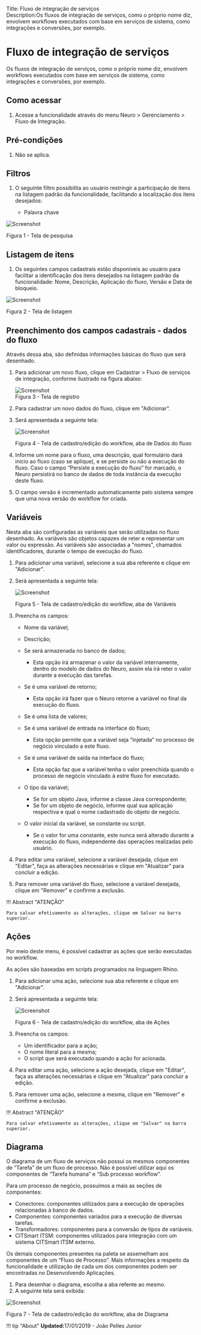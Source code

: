 Title: Fluxo de integração de serviços  
Description:Os fluxos de integração de serviços, como o próprio nome diz, envolvem workflows executados com base em serviços de sistema, como integrações e conversões, por exemplo.   


# Fluxo de integração de serviços 

Os fluxos de integração de serviços, como o próprio nome diz, envolvem workflows executados com base em serviços de sistema, como integrações e conversões, por exemplo.   

## Como acessar    

1. Acesse a funcionalidade através do menu Neuro > Gerenciamento > Fluxo de Integração.     

## Pré-condições    

1. Não se aplica.   

## Filtros  

1. O seguinte filtro possibilita ao usuário restringir a participação de itens na listagem padrão da funcionalidade, facilitando a localização dos itens desejados:   

    * Palavra chave  

![Screenshot](images/Service-Integration-Flow-fig01.png)

Figura 1 - Tela de pesquisa    

## Listagem de itens    

1. Os seguintes campos cadastrais estão disponíveis ao usuário para facilitar a identificação dos itens desejados na listagem padrão da funcionalidade: Nome, Descrição, Aplicação do fluxo, Versão e Data de bloqueio.   

![Screenshot](images/Service-Integration-Flow-fig02.png)

Figura 2 - Tela de listagem     

## Preenchimento dos campos cadastrais - dados do fluxo   

Através dessa aba, são definidas informações básicas do fluxo que será desenhado.   

1. Para adicionar um novo fluxo, clique em Cadastrar > Fluxo de serviços de integração, conforme ilustrado na figura abaixo:   

    ![Screenshot](images/Service-Integration-Flow-fig03.png)   
    Figura 3 - Tela de registro   

2. Para cadastrar um novo dados do fluxo, clique em "Adicionar".   
3. Será apresentada a seguinte tela:    

    ![Screenshot](images/Service-Integration-Flow-fig04.png)
    
    Figura 4 - Tela de cadastro/edição do workflow, aba de Dados do fluxo    

4. Informe um nome para o fluxo, uma descrição, qual formulário dará início ao fluxo (caso se aplique), e se persiste ou não a execução do fluxo. Caso o campo “Persiste a execução do fluxo” for marcado, o Neuro persistirá no banco de dados de toda instância da execução deste fluxo.    

5. O campo versão é incrementado automaticamente pelo sistema sempre que uma nova versão do workflow for criada.    

## Variáveis  

Nesta aba são configuradas as variáveis que serão utilizadas no fluxo desenhado. As variáveis são objetos capazes de reter e representar um valor ou expressão. As variáveis são associadas a "nomes", chamados identificadores, durante o tempo de execução do fluxo.  

1. Para adicionar uma variável, selecione a sua aba referente e clique em "Adicionar".  
2. Será apresentada a seguinte tela:    

    ![Screenshot](images/Service-Integration-Flow-fig05.png)
    
    Figura 5 - Tela de cadastro/edição do workflow, aba de Variáveis     

3. Preencha os campos:

    * Nome da variável;  
    * Descrição;  
    * Se será armazenada no banco de dados;  

	  * Esta opção irá armazenar o valor da variável internamente, dentro do modelo de dados do Neuro, assim ela irá reter o valor               durante a execução das tarefas.  

    * Se é uma variável de retorno;  

	  * Esta opção irá fazer que o Neuro retorne a variável no final da execução do fluxo.  

    * Se é uma lista de valores;  
    * Se é uma variável de entrada na interface do fluxo;  

	  * Esta opção permite que a variável seja “injetada” no processo de negócio vinculado a este fluxo.  

    * Se é uma variável de saída na interface do fluxo;  

	  * Esta opção faz que a variável tenha o valor preenchida quando o processo de negócio vinculado à estre fluxo for executado.  

    * O tipo da variável;  

	  * Se for um objeto Java, informe a classe Java correspondente;  
	  * Se for um objeto de negócio, informe qual sua aplicação respectiva e qual o nome cadastrado do objeto de negócio.  

    * O valor inicial da variável, se constante ou script.  

	  * Se o valor for uma constante, este nunca será alterado durante a execução do fluxo, independente das operações realizadas             pelo usuário.  

4. Para editar uma variável, selecione a variável desejada, clique em "Editar", faça as alterações necessárias e clique em "Atualizar" para concluir a edição.  

5. Para remover uma variável do fluxo, selecione a variável desejada, clique em "Remover" e confirme a exclusão.    

!!! Abstract "ATENÇÃO"  

    Para salvar efetivamente as alterações, clique em Salvar na barra superior.  

## Ações  

Por meio deste menu, é possível cadastrar as ações que serão executadas no workflow.   

As ações são baseadas em scripts programados na linguagem Rhino.   

1. Para adicionar uma ação, selecione sua aba referente e clique em "Adicionar".   
2. Será apresentada a seguinte tela:  

    ![Screenshot](images/Service-Integration-Flow-fig06.png) 
    
    Figura 6 - Tela de cadastro/edição do workflow, aba de Ações   

3. Preencha os campos:   

    - Um identificador para a ação;    
    - O nome literal para a mesma;   
    - O script que será executado quando a ação for acionada.    

4. Para editar uma ação, selecione a ação desejada, clique em "Editar", faça as alterações necessárias e clique em "Atualizar" para concluir a edição.  

5. Para remover uma ação, selecione a mesma, clique em "Remover" e confirme a exclusão.   

!!! Abstract "ATENÇÃO"  

    Para salvar efetivamente as alterações, clique em "Salvar" na barra superior.  

## Diagrama  

O diagrama de um fluxo de serviços não possui os mesmos componentes de “Tarefa” de um fluxo de processo. Não é possível utilizar aqui os componentes de “Tarefa humana” e “Sub processo workflow”.  

Para um processo de negócio, possuímos a mais as seções de componentes:   

- Conectores: componentes utilizados para a execução de operações relacionadas à banco de dados.  
- Componentes: componentes variados para a execução de diversas tarefas.  
- Transformadores: componentes para a conversão de tipos de variáveis.  
- CITSmart ITSM: componentes utilizados para integração com um sistema CITSmart ITSM externo.   

Os demais componentes presentes na paleta se assemelham aos componentes de um “Fluxo de Processo”. Mais informações a respeito da funcionalidade e utilização de cada um dos componentes podem ser encontradas no Desenvolvendo Aplicações.    

1. Para desenhar o diagrama, escolha a aba refente ao mesmo.  
2. A seguinte tela será exibida:  


![Screenshot](images/Service-Integration-Flow-fig07.png)

Figura 7 - Tela de cadastro/edição do workflow, aba de Diagrama  


!!! tip "About"
    <b>Updated:</b>17/01/2019 - João Pelles Junior
